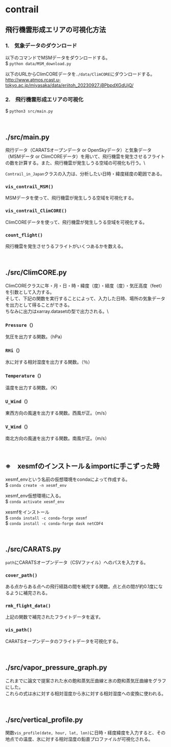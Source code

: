 # contrail

## 飛行機雲形成エリアの可視化方法
### 1.　気象データのダウンロード
以下のコマンドでMSMデータをダウンロードする。\
$ ```python data/MSM_download.py```

以下のURLからClimCOREデータを```./data/ClimCORE```にダウンロードする。\
http://www.atmos.rcast.u-tokyo.ac.jp/miyasaka/data/eriitoh_20230927.jBPbpdXGdUjQ/

### 2.　飛行機雲形成エリアの可視化
$ ```python3 src/main.py ```

<br>

## ./src/main.py
飛行データ（CARATSオープンデータ or OpenSkyデータ）と気象データ（MSMデータ or ClimCOREデータ）を用いて、飛行機雲を発生させるフライトの数を計算する。また、飛行機雲が発生しうる空域の可視化も行う。\

```Contrail_in_Japan```クラスの入力は、分析したい日時・緯度経度の範囲である。

### ```vis_contrail_MSM()```
MSMデータを使って、飛行機雲が発生しうる空域を可視化する。

### ```vis_contrail_ClimCORE()```
ClimCOREデータを使って、飛行機雲が発生しうる空域を可視化する。

### ```count_flight()```
飛行機雲を発生させうるフライトがいくつあるかを数える。


<br>

## ./src/ClimCORE.py
ClimCOREクラスに年・月・日・時・緯度（度）・経度（度）・気圧高度（feet）を引数として入力する。\
そして、下記の関数を実行することによって、入力した日時、場所の気象データを出力として得ることができる。\
ちなみに出力はxarray.datasetの型で出力される。\

### ```Pressure（）```
気圧を出力する関数。（hPa）

### ```RHi（）```
氷に対する相対湿度を出力する関数。（％）

### ```Temperature（）```
温度を出力する関数。（K）

### ```U_Wind（）```
東西方向の風速を出力する関数。西風が正。（m/s）

### ```V_Wind（）```
南北方向の風速を出力する関数。南風が正。（m/s）

<br>

## ※　xesmfのインストール＆importに手こずった時
xesmf_envという名前の仮想環境をcondaによって作成する。\
$ ```conda create -n xesmf_env```

xesmf_env仮想環境に入る。\
$ ```conda activate xesmf_env```

xesmfをインストール\
$ ```conda install -c conda-forge xesmf```\
$ ```conda install -c conda-forge dask netCDF4```

<br>

## ./src/CARATS.py
```path```にCARATSオープンデータ（CSVファイル）へのパスを入力する。
### ```cover_path()```
ある点からある点への飛行経路の間を補完する関数。点と点の間が約0.1度になるように補完される。

### ```rmk_flight_data()```
上記の関数で補完されたフライトデータを返す。

### ```vis_path()```
CARATSオープンデータのフライトデータを可視化する。

<br>

## ./src/vapor_pressure_graph.py
これまでに論文で提案された水の飽和蒸気圧曲線と氷の飽和蒸気圧曲線をグラフにした。\
これらの式は水に対する相対湿度から氷に対する相対湿度への変換に使われる。

<br>

## ./src/vertical_profile.py
関数```vis_profile(date, hour, lat, lon)```に日時・経度緯度を入力すると、その地点での温度、氷に対する相対湿度の鉛直プロファイルが可視化される。
